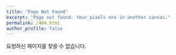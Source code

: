 ```yaml
---
title: "Page Not Found"
excerpt: "Page not found. Your pixels are in another canvas."
permalink: /404.html
author_profile: false
---
```


요청하신 페이지를 찾을 수 없습니다.

<script>
  var GOOG_FIXURL_LANG = 'en';
  var GOOG_FIXURL_SITE = 'https://essspressso.info'
</script>
<script src="https://linkhelp.clients.google.com/tbproxy/lh/wm/fixurl.js">
</script>